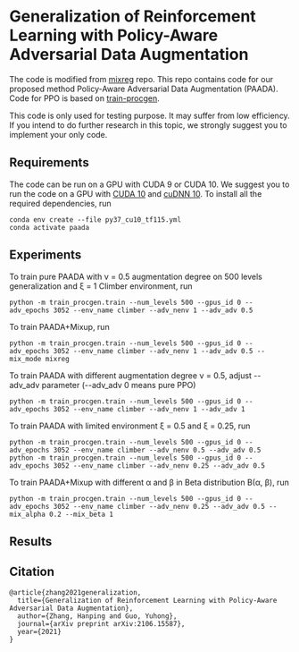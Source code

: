 # Generalization of Reinforcement Learning with Policy-Aware Adversarial Data Augmentation

The code is modified from [mixreg](https://github.com/kaixin96/mixreg) repo. This repo contains code for our proposed method Policy-Aware Adversarial Data Augmentation (PAADA). Code for PPO is based on [train-procgen](https://github.com/openai/train-procgen).

This code is only used for testing purpose. It may suffer from low efficiency. If you intend to do further research in this topic, we strongly suggest you to implement your only code.

## Requirements
The code can be run on a GPU with CUDA 9 or CUDA 10. We suggest you to run the code on a GPU with [CUDA 10](https://developer.nvidia.com/cuda-10.0-download-archive) and [cuDNN 10](https://developer.nvidia.com/compute/machine-learning/cudnn/secure/7.6.5.32/production/10.0_20191031/cudnn-10.0-linux-x64-v7.6.5.32.tgz). To install all the required dependencies, run

```
conda env create --file py37_cu10_tf115.yml
conda activate paada
```

## Experiments
To train pure PAADA with &nu; = 0.5 augmentation degree on 500 levels generalization and &xi; = 1 Climber environment, run

```
python -m train_procgen.train --num_levels 500 --gpus_id 0 --adv_epochs 3052 --env_name climber --adv_nenv 1 --adv_adv 0.5
```

To train PAADA+Mixup, run

```
python -m train_procgen.train --num_levels 500 --gpus_id 0 --adv_epochs 3052 --env_name climber --adv_nenv 1 --adv_adv 0.5 --mix_mode mixreg
```

To train PAADA with different augmentation degree &nu; = 0.5, adjust --adv\_adv parameter (--adv\_adv 0 means pure PPO)
```
python -m train_procgen.train --num_levels 500 --gpus_id 0 --adv_epochs 3052 --env_name climber --adv_nenv 1 --adv_adv 1
```

To train PAADA with limited environment &xi; = 0.5 and &xi; = 0.25, run
```
python -m train_procgen.train --num_levels 500 --gpus_id 0 --adv_epochs 3052 --env_name climber --adv_nenv 0.5 --adv_adv 0.5
python -m train_procgen.train --num_levels 500 --gpus_id 0 --adv_epochs 3052 --env_name climber --adv_nenv 0.25 --adv_adv 0.5
```

To train PAADA+Mixup with different &alpha; and &beta; in Beta distribution B(&alpha;, &beta;), run
```
python -m train_procgen.train --num_levels 500 --gpus_id 0 --adv_epochs 3052 --env_name climber --adv_nenv 0.25 --adv_adv 0.5 --mix_alpha 0.2 --mix_beta 1
```

## Results


## Citation
```
@article{zhang2021generalization,
  title={Generalization of Reinforcement Learning with Policy-Aware Adversarial Data Augmentation},
  author={Zhang, Hanping and Guo, Yuhong},
  journal={arXiv preprint arXiv:2106.15587},
  year={2021}
}
```
